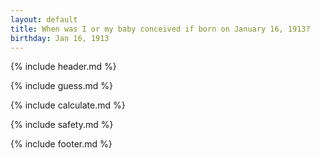 ```yaml
---
layout: default
title: When was I or my baby conceived if born on January 16, 1913?
birthday: Jan 16, 1913
---
```


{% include header.md %}

{% include guess.md %}

{% include calculate.md %}

{% include safety.md %}

{% include footer.md %}



